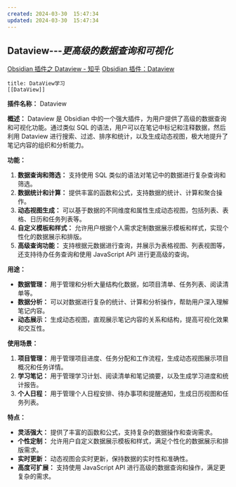 ```yaml
---
created: 2024-03-30  15:47:34
updated: 2024-03-30  15:47:34
---
```

## Dataview---*更高级的数据查询和可视化*

[Obsidian 插件之 Dataview - 知乎](https://zhuanlan.zhihu.com/p/373623264)
[Obsidian 插件：Dataview](https://pkmer.cn/Pkmer-Docs/10-obsidian/obsidian%E7%A4%BE%E5%8C%BA%E6%8F%92%E4%BB%B6/dataview/dataview/)

```ad-abstract
title: DataView学习
[[DataView]]

```

**插件名称：** Dataview

**概述：** Dataview 是 Obsidian 中的一个强大插件，为用户提供了高级的数据查询和可视化功能。通过类似 SQL 的语法，用户可以在笔记中标记和注释数据，然后利用 Dataview 进行搜索、过滤、排序和统计，以及生成动态视图，极大地提升了笔记内容的组织和分析能力。

**功能：**
1. **数据查询和筛选：** 支持使用 SQL 类似的语法对笔记中的数据进行复杂查询和筛选。
2. **数据统计和计算：** 提供丰富的函数和公式，支持数据的统计、计算和聚合操作。
3. **动态视图生成：** 可以基于数据的不同维度和属性生成动态视图，包括列表、表格、日历和任务列表等。
4. **自定义模板和样式：** 允许用户根据个人需求定制数据展示模板和样式，实现个性化的数据展示和排版。
5. **高级查询功能：** 支持根据元数据进行查询，并展示为表格视图、列表视图等，还支持待办任务查询和使用 JavaScript API 进行更高级的查询。

**用途：**
- **数据管理：** 用于管理和分析大量结构化数据，如项目清单、任务列表、阅读清单等。
- **数据分析：** 可以对数据进行复杂的统计、计算和分析操作，帮助用户深入理解笔记内容。
- **动态展示：** 生成动态视图，直观展示笔记内容的关系和结构，提高可视化效果和交互性。

**使用场景：**
1. **项目管理：** 用于管理项目进度、任务分配和工作流程，生成动态视图展示项目概况和任务详情。
2. **学习笔记：** 用于管理学习计划、阅读清单和笔记摘要，以及生成学习进度和统计报告。
3. **个人日程：** 用于管理个人日程安排、待办事项和提醒通知，生成日历视图和任务列表。

**特点：**
- **灵活强大：** 提供了丰富的函数和公式，支持复杂的数据操作和查询需求。
- **个性定制：** 允许用户自定义数据展示模板和样式，满足个性化的数据展示和排版需求。
- **实时更新：** 动态视图会实时更新，保持数据的实时性和准确性。
- **高度可扩展：** 支持使用 JavaScript API 进行高级的数据查询和操作，满足更复杂的需求。